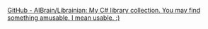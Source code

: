 
[GitHub - AIBrain/Librainian: My C# library collection. You may find something amusable. I mean usable. :)](https://github.com/AIBrain/Librainian)
